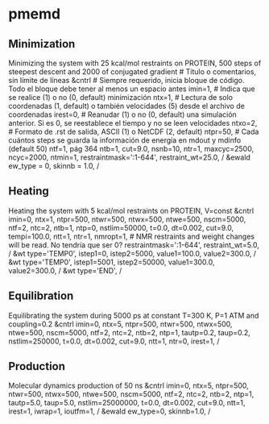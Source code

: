 # pmemd

## Minimization

Minimizing the system with 25 kcal/mol restraints on PROTEIN, 500 steps of steepest descent and 2000 of conjugated gradient  # Título o comentarios, sin límite de líneas
  &cntrl  # Siempre requerido, inicia bloque de código. Todo el bloque debe tener al menos un espacio antes
    imin=1,  # Indica que se realice (1) o no (0, default) minimización
    ntx=1,  # Lectura de solo coordenadas (1, default) o también velocidades (5) desde el archivo de coordenadas
    irest=0,  # Reanudar (1) o no (0, default) una simulación anterior. Si es 0, se reestablece el tiempo y no se leen velocidades
    ntxo=2,  # Formato de .rst de salida, ASCII (1) o NetCDF (2, default)
    ntpr=50,  # Cada cuántos steps se guarda la información de energía en mdout y mdinfo (default 50)
    ntf=1, pág 364
    ntb=1,
    cut=9.0,
    nsnb=10,
    ntr=1,
    maxcyc=2500,
    ncyc=2000,
    ntmin=1,
    restraintmask=':1-644',
    restraint_wt=25.0,
  /
  &ewald
    ew_type = 0,
    skinnb = 1.0,
  /

## Heating

Heating the system with 5 kcal/mol restraints on PROTEIN, V=const
  &cntrl
    imin=0,
    ntx=1,
    ntpr=500,
    ntwr=500,
    ntwx=500,
    ntwe=500,
    nscm=5000,
    ntf=2,
    ntc=2,
    ntb=1,
    ntp=0,
    nstlim=50000,
    t=0.0,
    dt=0.002,
    cut=9.0,
    tempi=100.0,
    ntt=1,
    ntr=1,
    nmropt=1,  # NMR restraints and weight changes will be read. No tendría que ser 0?
    restraintmask=':1-644',
    restraint_wt=5.0,
  /
  &wt
    type='TEMP0',
    istep1=0,
    istep2=5000,
    value1=100.0,
    value2=300.0,
  /
  &wt
    type='TEMP0',
    istep1=5001,
    istep2=50000,
    value1=300.0,
    value2=300.0,
  /
  &wt type='END',
  /

## Equilibration

Equilibrating the system during 5000 ps at constant T=300 K, P=1 ATM and coupling=0.2
  &cntrl
    imin=0,
    ntx=5,
    ntpr=500,
    ntwr=500,
    ntwx=500,
    ntwe=500,
    nscm=5000,
    ntf=2,
    ntc=2,
    ntb=2,
    ntp=1,
    tautp=0.2,
    taup=0.2,
    nstlim=250000,
    t=0.0,
    dt=0.002,
    cut=9.0,
    ntt=1,
    ntr=0,
    irest=1,
  /

## Production

Molecular dynamics production of 50 ns
  &cntrl
    imin=0,
    ntx=5,
    ntpr=500,
    ntwr=500,
    ntwx=500,
    ntwe=500,
    nscm=5000,
    ntf=2,
    ntc=2,
    ntb=2,
    ntp=1,
    tautp=5.0,
    taup=5.0,
    nstlim=25000000,
    t=0.0,
    dt=0.002,
    cut=9.0,
    ntt=1,
    irest=1,
    iwrap=1,
    ioutfm=1,
  /
  &ewald
    ew_type=0,
    skinnb=1.0,
  /
  